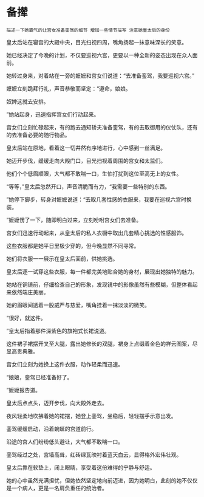 # 备撵


    描述一下她霸气的让宫女准备銮驾的细节 增加一些情节描写 注意她皇太后的身份

皇太后站在寝宫的大殿中央，目光扫视四周，嘴角扬起一抹意味深长的笑意。

她已经决定了今晚的计划，不仅要巡视六宫，更要以一种全新的姿态出现在众人面前。

她转过身来，对着站在一旁的嬷嬷和宫女们说道：“去准备銮驾，我要巡视六宫。”

嬷嬷立刻跪拜行礼，声音恭敬而坚定：“遵命，娘娘。

奴婢这就去安排。

”她站起身，迅速指挥宫女们行动起来。

宫女们立刻忙碌起来，有的跑去通知轿夫准备銮驾，有的去取御用的仪仗队，还有的去准备必要的随行物品。



皇太后站在原地，看着这一切井然有序地进行，心中感到一丝满足。

她迈开步伐，缓缓走向大殿门口，目光扫视着周围的宫女和太监们。

他们个个低眉顺眼，大气都不敢喘一口，生怕打扰到这位至高无上的女性。



“等等，”皇太后忽然开口，声音清脆而有力，“我需要一些特别的东西。

”她停下脚步，转身对嬷嬷说道：“去取几套性感的衣服来，我要在巡视六宫时换装。

”嬷嬷愣了一下，随即明白过来，立刻吩咐宫女们去准备。



宫女们迅速行动起来，从皇太后的私人衣橱中取出几套精心挑选的性感服饰。

这些衣服都是她平日里极少穿的，但今晚显然不同寻常。

她们将衣服一一展示在皇太后面前，供她挑选。



皇太后逐一试穿这些衣服，每一件都完美地贴合她的身材，展现出她独特的魅力。

她站在铜镜前，仔细检查自己的形象，发现镜中的影像虽然有些模糊，但整体看起来依然端庄美丽。

她的眉眼间透着一股威严与慈爱，嘴角挂着一抹淡淡的微笑。



“很好，就这件。

”皇太后指着那件深紫色的旗袍式长裙说道。

这件裙子裙摆开叉至大腿，露出她修长的双腿，裙身上点缀着金色的祥云图案，尽显高贵典雅。

宫女们立刻为她换上这件衣服，动作轻柔而迅速。



“娘娘，銮驾已经准备好了。

”嬷嬷报告道。

皇太后点点头，迈开步伐，向大殿外走去。

夜风轻柔地吹拂着她的裙摆，她登上銮驾，坐稳后，轻轻摆手示意出发。



銮驾缓缓启动，沿着蜿蜒的宫道前行。

沿途的宫人们纷纷低头避让，大气都不敢喘一口。

銮驾经过之处，宫墙高耸，红砖绿瓦映衬着蓝天白云，显得格外宏伟壮观。

皇太后靠在软垫上，闭上眼睛，享受着这份难得的宁静与舒适。

她的心中虽然充满担忧，但她依然坚定地向前迈进，因为她明白，此刻的她不仅仅是一个病人，更是一名肩负重任的统治者。

